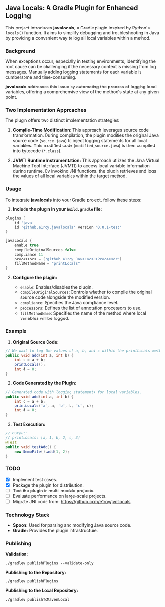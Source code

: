
## Java Locals: A Gradle Plugin for Enhanced Logging

This project introduces **javalocals**, a Gradle plugin inspired by Python's `locals()` function. It aims to simplify debugging and troubleshooting in Java by providing a convenient way to log all local variables within a method.

### Background

When exceptions occur, especially in testing environments, identifying the root cause can be challenging if the necessary context is missing from log messages. Manually adding logging statements for each variable is cumbersome and time-consuming. 

**javalocals** addresses this issue by automating the process of logging local variables, offering a comprehensive view of the method's state at any given point.

### Two Implementation Approaches

The plugin offers two distinct implementation strategies:

1. **Compile-Time Modification:** This approach leverages source code transformation. During compilation, the plugin modifies the original Java source code (`source.java`) to inject logging statements for all local variables. This modified code (`modified_source.java`) is then compiled into bytecode (`*.class`).

2. **JVMTI Runtime Instrumentation:** This approach utilizes the Java Virtual Machine Tool Interface (JVMTI) to access local variable information during runtime. By invoking JNI functions, the plugin retrieves and logs the values of all local variables within the target method.

### Usage

To integrate **javalocals** into your Gradle project, follow these steps:

1. **Include the plugin in your `build.gradle` file:**

```gradle
plugins {
    id 'java'
    id 'github.e1roy.javalocals' version '0.0.1-test'
}

javaLocals {
    enable true        
    compileOriginalSources false 
    compliance 11                
    processors = ['github.e1roy.JavaLocalsProcessor'] 
    fillMethodName = "printLocals"    
}
```

2. **Configure the plugin:**

   - `enable`: Enables/disables the plugin.
   - `compileOriginalSources`: Controls whether to compile the original source code alongside the modified version.
   - `compliance`: Specifies the Java compliance level.
   - `processors`: Defines the list of annotation processors to use.
   - `fillMethodName`:  Specifies the name of the method where local variables will be logged.

### Example

1. **Original Source Code:**

```java
// We want to log the values of a, b, and c within the printLocals method.
public void add(int a, int b) {
    int c = a + b;
    printLocals();
    int d = 0;
}
```

2. **Code Generated by the Plugin:**

```java
// Generated code with logging statements for local variables.
public void add(int a, int b) {
    int c = a + b;
    printLocals("a", a, "b", b, "c", c); 
    int d = 0;
}
```

3. **Test Execution:**

```java
// Output:
// printLocals: [a, 1, b, 2, c, 3]
@Test
public void testAdd() {
    new DemoFile().add(1, 2);
}
```

### TODO

- [x] Implement test cases.
- [x] Package the plugin for distribution.
- [ ] Test the plugin in multi-module projects.
- [ ] Evaluate performance on large-scale projects.
- [ ] Migrate JNI code from: https://github.com/e1roy/jvmlocals

### Technology Stack

- **Spoon:** Used for parsing and modifying Java source code.
- **Gradle:** Provides the plugin infrastructure.

### Publishing

**Validation:**

```shell
./gradlew publishPlugins --validate-only
```

**Publishing to the Repository:**

```shell
./gradlew publishPlugins
```

**Publishing to the Local Repository:**

```shell
./gradlew publishToMavenLocal
```